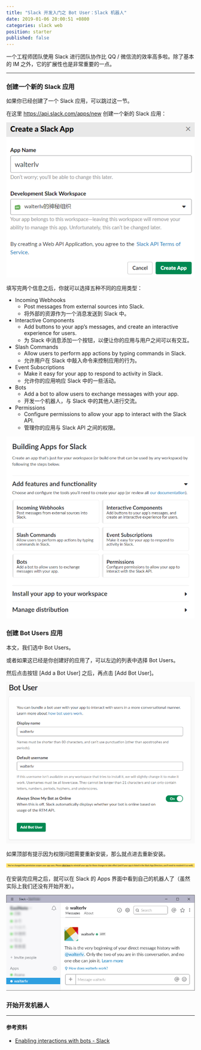 ```yaml
---
title: "Slack 开发入门之 Bot User：Slack 机器人"
date: 2019-01-06 20:00:51 +0800
categories: slack web
position: starter
published: false
---
```


一个工程师团队使用 Slack 进行团队协作比 QQ / 微信流的效率高多啦。除了基本的 IM 之外，它的扩展性也是非常重要的一点。

---

<div id="toc"></div>

### 创建一个新的 Slack 应用

如果你已经创建了一个 Slack 应用，可以跳过这一节。

在这里 <https://api.slack.com/apps/new> 创建一个新的 Slack 应用：

![填写新应用信息](/static/posts/2019-01-06-14-14-32.png)

填写完两个信息之后，你就可以选择五种不同的应用类型：

- Incoming Webhooks
    - Post messages from external sources into Slack.
    - 将外部的资源作为一个消息发送到 Slack 中。
- Interactive Components
    - Add buttons to your app’s messages, and create an interactive experience for users.
    - 为 Slack 中消息添加一个按钮，以便让你的应用与用户之间可以有交互。
- Slash Commands
    - Allow users to perform app actions by typing commands in Slack.
    - 允许用户在 Slack 中敲入命令来控制应用的行为。
- Event Subscriptions
    - Make it easy for your app to respond to activity in Slack.
    - 允许你的应用响应 Slack 中的一些活动。
- Bots
    - Add a bot to allow users to exchange messages with your app.
    - 开发一个机器人，与 Slack 中的其他人进行交流。
- Permissions
    - Configure permissions to allow your app to interact with the Slack API.
    - 管理你的应用与 Slack API 之间的权限。

![五种不同的应用类型](/static/posts/2019-01-06-14-16-48.png)

### 创建 Bot Users 应用

本文，我们选中 Bot Users。

或者如果这已经是你创建好的应用了，可以左边的列表中选择 Bot Users。

然后点击按钮 [Add a Bot User] 之后，再点击 [Add Bot User]。

![添加新 Bot User](/static/posts/2019-01-06-15-27-20.png)

如果顶部有提示因为权限问题需要重新安装，那么就点进去重新安装。

![提示重新安装](/static/posts/2019-01-06-15-28-41.png)

在安装完应用之后，就可以在 Slack 的 Apps 界面中看到自己的机器人了（虽然实际上我们还没有开始开发）。

![看到机器人](/static/posts/2019-01-06-16-52-17.png)

### 开始开发机器人

---

#### 参考资料

- [Enabling interactions with bots - Slack](https://api.slack.com/bot-users)
